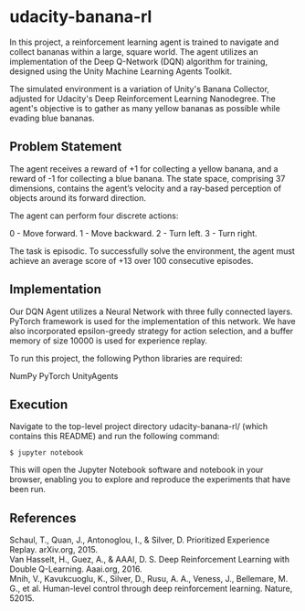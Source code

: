 # udacity-banana-rl
In this project, a reinforcement learning agent is trained to navigate and collect bananas within a large, square world. The agent utilizes an implementation of the Deep Q-Network (DQN) algorithm for training, designed using the Unity Machine Learning Agents Toolkit.

The simulated environment is a variation of Unity's Banana Collector, adjusted for Udacity's Deep Reinforcement Learning Nanodegree. The agent's objective is to gather as many yellow bananas as possible while evading blue bananas.

## Problem Statement
The agent receives a reward of +1 for collecting a yellow banana, and a reward of -1 for collecting a blue banana. The state space, comprising 37 dimensions, contains the agent’s velocity and a ray-based perception of objects around its forward direction.

The agent can perform four discrete actions:

0 - Move forward.
1 - Move backward.
2 - Turn left.
3 - Turn right.

The task is episodic. To successfully solve the environment, the agent must achieve an average score of +13 over 100 consecutive episodes.

## Implementation
Our DQN Agent utilizes a Neural Network with three fully connected layers. PyTorch framework is used for the implementation of this network. We have also incorporated epsilon-greedy strategy for action selection, and a buffer memory of size 10000 is used for experience replay.

To run this project, the following Python libraries are required:

NumPy
PyTorch
UnityAgents  
  
## Execution  
Navigate to the top-level project directory udacity-banana-rl/ (which contains this README) and run the following command:  

```
$ jupyter notebook
```
This will open the Jupyter Notebook software and notebook in your browser, enabling you to explore and reproduce the experiments that have been run.  

## References  
Schaul, T., Quan, J., Antonoglou, I., & Silver, D. Prioritized Experience Replay. arXiv.org, 2015.  
Van Hasselt, H., Guez, A., & AAAI, D. S. Deep Reinforcement Learning with Double Q-Learning. Aaai.org, 2016.  
Mnih, V., Kavukcuoglu, K., Silver, D., Rusu, A. A., Veness, J., Bellemare, M. G., et al. Human-level control through deep reinforcement learning. Nature, 52015.  
